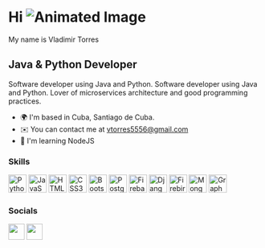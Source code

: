 # Hi ![Animated Image](https://user-images.githubusercontent.com/18350557/176309783-0785949b-9127-417c-8b55-ab5a4333674e.gif)
My name is Vladimir Torres

## Java & Python Developer
Software developer using Java and Python. Software developer using Java and Python. Lover of microservices architecture and good programming practices.

- 🌍  I'm based in Cuba, Santiago de Cuba.
- ✉️  You can contact me at [vtorres5556@gmail.com](mailto:vtorres5556@gmail.com)
- 🧠  I'm learning NodeJS

### Skills
<p align="left">
<a href="https://www.python.org/" rel="nofollow"><img src="https://raw.githubusercontent.com/danielcranney/readme-generator/main/public/icons/skills/python-colored.svg" width="36" height="36" alt="Python" style="max-width: 100%;"></a>
<a href="https://developer.mozilla.org/en-US/docs/Web/JavaScript" rel="nofollow"><img src="https://raw.githubusercontent.com/danielcranney/readme-generator/main/public/icons/skills/javascript-colored.svg" width="36" height="36" alt="JavaScript" style="max-width: 100%;"></a>
<a href="https://developer.mozilla.org/en-US/docs/Glossary/HTML5" rel="nofollow"><img src="https://raw.githubusercontent.com/danielcranney/readme-generator/main/public/icons/skills/html5-colored.svg" width="36" height="36" alt="HTML5" style="max-width: 100%;"></a>
<a href="https://www.w3.org/TR/CSS/#css" rel="nofollow"><img src="https://raw.githubusercontent.com/danielcranney/readme-generator/main/public/icons/skills/css3-colored.svg" width="36" height="36" alt="CSS3" style="max-width: 100%;"></a>
<a href="https://getbootstrap.com/" rel="nofollow"><img src="https://raw.githubusercontent.com/danielcranney/readme-generator/main/public/icons/skills/bootstrap-colored.svg" width="36" height="36" alt="Bootstrap" style="max-width: 100%;"></a>
<a href="https://www.postgresql.org/" rel="nofollow"><img src="https://raw.githubusercontent.com/danielcranney/readme-generator/main/public/icons/skills/postgresql-colored.svg" width="36" height="36" alt="PostgreSQL" style="max-width: 100%;"></a>
<a href="https://firebase.google.com/" rel="nofollow"><img src="https://raw.githubusercontent.com/danielcranney/readme-generator/main/public/icons/skills/firebase-colored.svg" width="36" height="36" alt="Firebase" style="max-width: 100%;"></a>
<a href="https://www.djangoproject.com/" rel="nofollow"><img src="https://raw.githubusercontent.com/danielcranney/readme-generator/main/public/icons/skills/django-colored.svg" width="36" height="36" alt="Django" style="max-width: 100%;"></a>
<a href="https://firebirdsql.org/" rel="nofollow"><img src="https://example.com/firebird-colored.svg" width="36" height="36" alt="Firebird" style="max-width: 100%;"></a>
<a href="https://www.mongodb.com/" rel="nofollow"><img src="https://raw.githubusercontent.com/danielcranney/readme-generator/main/public/icons/skills/mongodb-colored.svg" width="36" height="36" alt="MongoDB" style="max-width: 100%;"></a>
<a href="https://graphql.org/" rel="nofollow"><img src="https://example.com/graphql-colored.svg" width="36" height="36" alt="GraphQL" style="max-width: 100%;"></a>
</p>


### Socials
<p align="left">  
  <a href="https://www.github.com/vlaster85"><img src="https://raw.githubusercontent.com/vlaster85/readme-generator/main/public/icons/socials/github.svg" width="32" height="32" style="max-width: 100%;"></a> 
  <a href="https://www.linkedin.com/in/vladimirt-torres" rel="nofollow"><img src="https://raw.githubusercontent.com/danielcranney/readme-generator/main/public/icons/socials/linkedin.svg" width="32" height="32" style="max-width: 100%;"></a>   
</p>

